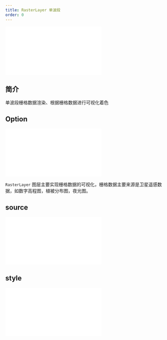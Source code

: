 ```yaml
---
title: RasterLayer 单波段
order: 0
---
```


<embed src="@/docs/common/style.md"></embed>

## 简介

单波段栅格数据渲染、根据栅格数据进行可视化着色

## Option

<embed src="@/docs/common/layer/options.md"></embed>

`RasterLayer` 图层主要实现栅格数据的可视化，栅格数据主要来源是卫星遥感数据，如数字高程图，植被分布图，夜光图。

## source

<embed src="@/docs/common/source/raster/raster_single.md"></embed>

## style

<embed src="@/docs/common/layer/raster/style.md"></embed>
